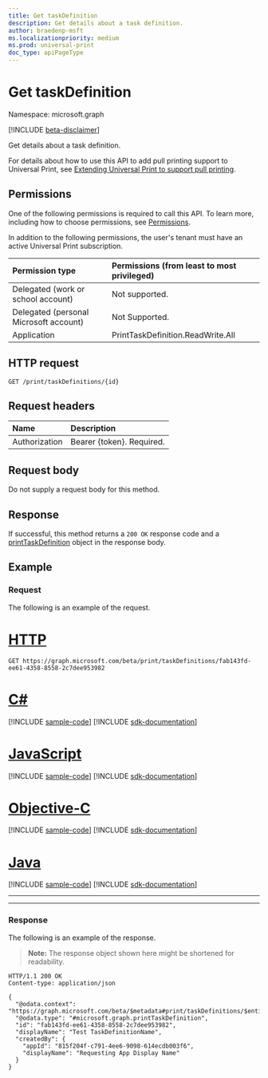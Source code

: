 ```yaml
---
title: Get taskDefinition
description: Get details about a task definition.
author: braedenp-msft
ms.localizationpriority: medium
ms.prod: universal-print
doc_type: apiPageType
---
```


# Get taskDefinition

Namespace: microsoft.graph

[!INCLUDE [beta-disclaimer](../../includes/beta-disclaimer.md)]

Get details about a task definition.

For details about how to use this API to add pull printing support to Universal Print, see [Extending Universal Print to support pull printing](/graph/universal-print-concept-overview#extending-universal-print-to-support-pull-printing).

## Permissions
One of the following permissions is required to call this API. To learn more, including how to choose permissions, see [Permissions](/graph/permissions-reference).

In addition to the following permissions, the user's tenant must have an active Universal Print subscription.

|Permission type | Permissions (from least to most privileged) |
|:---------------|:--------------------------------------------|
|Delegated (work or school account)| Not supported. |
|Delegated (personal Microsoft account)|Not Supported.|
|Application| PrintTaskDefinition.ReadWrite.All |

## HTTP request
<!-- { "blockType": "ignored" } -->
```http
GET /print/taskDefinitions/{id}
```

## Request headers
| Name      |Description|
|:----------|:----------|
| Authorization | Bearer {token}. Required. |

## Request body
Do not supply a request body for this method.
## Response
If successful, this method returns a `200 OK` response code and a [printTaskDefinition](../resources/printtaskdefinition.md) object in the response body.
## Example
### Request
The following is an example of the request.


# [HTTP](#tab/http)
<!-- {
  "blockType": "request",
  "name": "get_taskdefinition"
}-->
```msgraph-interactive
GET https://graph.microsoft.com/beta/print/taskDefinitions/fab143fd-ee61-4358-8558-2c7dee953982
```
# [C#](#tab/csharp)
[!INCLUDE [sample-code](../includes/snippets/csharp/get-taskdefinition-csharp-snippets.md)]
[!INCLUDE [sdk-documentation](../includes/snippets/snippets-sdk-documentation-link.md)]

# [JavaScript](#tab/javascript)
[!INCLUDE [sample-code](../includes/snippets/javascript/get-taskdefinition-javascript-snippets.md)]
[!INCLUDE [sdk-documentation](../includes/snippets/snippets-sdk-documentation-link.md)]

# [Objective-C](#tab/objc)
[!INCLUDE [sample-code](../includes/snippets/objc/get-taskdefinition-objc-snippets.md)]
[!INCLUDE [sdk-documentation](../includes/snippets/snippets-sdk-documentation-link.md)]

# [Java](#tab/java)
[!INCLUDE [sample-code](../includes/snippets/java/get-taskdefinition-java-snippets.md)]
[!INCLUDE [sdk-documentation](../includes/snippets/snippets-sdk-documentation-link.md)]

---


---

### Response
The following is an example of the response.
>**Note:** The response object shown here might be shortened for readability.
<!-- {
  "blockType": "response",
  "truncated": true,
  "@odata.type": "microsoft.graph.printTaskDefinition"
} -->
```http
HTTP/1.1 200 OK
Content-type: application/json

{
  "@odata.context": "https://graph.microsoft.com/beta/$metadata#print/taskDefinitions/$entity",
  "@odata.type": "#microsoft.graph.printTaskDefinition",
  "id": "fab143fd-ee61-4358-8558-2c7dee953982",
  "displayName": "Test TaskDefinitionName",
  "createdBy": {
    "appId": "815f204f-c791-4ee6-9098-614ecdb003f6",
    "displayName": "Requesting App Display Name"
  }
}
```

<!-- uuid: 8fcb5dbc-d5aa-4681-8e31-b001d5168d79
2015-10-25 14:57:30 UTC -->
<!-- {
  "type": "#page.annotation",
  "description": "Get taskDefinition",
  "keywords": "",
  "section": "documentation",
  "tocPath": ""
}-->


